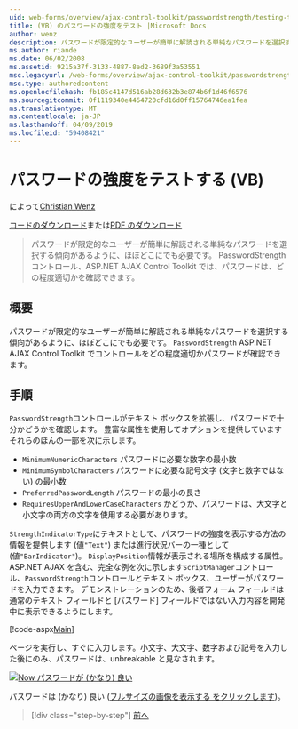 ```yaml
---
uid: web-forms/overview/ajax-control-toolkit/passwordstrength/testing-the-strength-of-a-password-vb
title: (VB) のパスワードの強度をテスト |Microsoft Docs
author: wenz
description: パスワードが限定的なユーザーが簡単に解読される単純なパスワードを選択する傾向があるように、ほぼどこにでも必要です。 ASP で PasswordStrength コントロール。N..
ms.author: riande
ms.date: 06/02/2008
ms.assetid: 9215a37f-3133-4887-8ed2-3689f3a53551
msc.legacyurl: /web-forms/overview/ajax-control-toolkit/passwordstrength/testing-the-strength-of-a-password-vb
msc.type: authoredcontent
ms.openlocfilehash: fb185c4147d516ab28d632b3e874b6f1d46f6576
ms.sourcegitcommit: 0f1119340e4464720cfd16d0ff15764746ea1fea
ms.translationtype: MT
ms.contentlocale: ja-JP
ms.lasthandoff: 04/09/2019
ms.locfileid: "59408421"
---
```

# <a name="testing-the-strength-of-a-password-vb"></a>パスワードの強度をテストする (VB)

によって[Christian Wenz](https://github.com/wenz)

[コードのダウンロード](http://download.microsoft.com/download/9/3/f/93f8daea-bebd-4821-833b-95205389c7d0/PasswordStrength0.vb.zip)または[PDF のダウンロード](http://download.microsoft.com/download/2/d/c/2dc10e34-6983-41d4-9c08-f78f5387d32b/passwordstrength0VB.pdf)

> パスワードが限定的なユーザーが簡単に解読される単純なパスワードを選択する傾向があるように、ほぼどこにでも必要です。 PasswordStrength コントロール、ASP.NET AJAX Control Toolkit では、パスワードは、どの程度適切かを確認できます。


## <a name="overview"></a>概要

パスワードが限定的なユーザーが簡単に解読される単純なパスワードを選択する傾向があるように、ほぼどこにでも必要です。 `PasswordStrength` ASP.NET AJAX Control Toolkit でコントロールをどの程度適切かパスワードが確認できます。

## <a name="steps"></a>手順

`PasswordStrength`コントロールがテキスト ボックスを拡張し、パスワードで十分かどうかを確認します。 豊富な属性を使用してオプションを提供していますそれらのほんの一部を次に示します。

- `MinimumNumericCharacters` パスワードに必要な数字の最小数
- `MinimumSymbolCharacters` パスワードに必要な記号文字 (文字と数字ではない) の最小数
- `PreferredPasswordLength` パスワードの最小の長さ
- `RequiresUpperAndLowerCaseCharacters` かどうか、パスワードは、大文字と小文字の両方の文字を使用する必要があります。

`StrengthIndicatorType`にテキストとして、パスワードの強度を表示する方法の情報を提供します (値`"Text"`) または進行状況バーの一種として (値`"BarIndicator"`)。 `DisplayPosition`情報が表示される場所を構成する属性。 ASP.NET AJAX を含む、完全な例を次に示します`ScriptManager`コントロール、`PasswordStrength`コントロールとテキスト ボックス、ユーザーがパスワードを入力できます。 デモンストレーションのため、後者フォーム フィールドは通常のテキスト フィールドと [パスワード] フィールドではない入力内容を開発中に表示できるようにします。

[!code-aspx[Main](testing-the-strength-of-a-password-vb/samples/sample1.aspx)]

ページを実行し、すぐに入力します。小文字、大文字、数字および記号を入力した後にのみ、パスワードは、unbreakable と見なされます。


[![Now パスワードが (かなり) 良い](testing-the-strength-of-a-password-vb/_static/image2.png)](testing-the-strength-of-a-password-vb/_static/image1.png)

パスワードは (かなり) 良い ([フルサイズの画像を表示する をクリックします](testing-the-strength-of-a-password-vb/_static/image3.png))。

> [!div class="step-by-step"]
> [前へ](testing-the-strength-of-a-password-cs.md)
